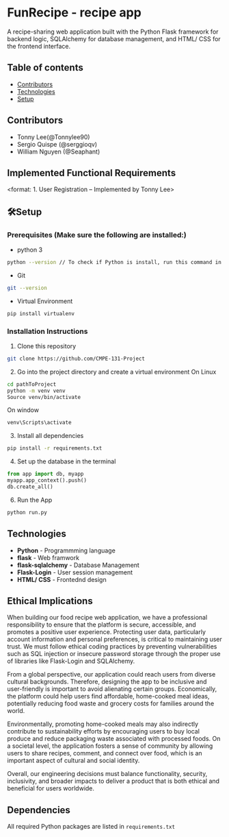 # FunRecipe - recipe app
A recipe-sharing web application built with the Python Flask framework for backend logic, SQLAlchemy for database management, and HTML/ CSS for the frontend interface.

## Table of contents
* [Contributors](#general-info)
* [Technologies](#technologies)
* [Setup](#setup)

## Contributors
- Tonny Lee(@Tonnylee90)
- Sergio Quispe (@serggioqv)
- William Nguyen (@Seaphant)

## Implemented Functional Requirements
<format: 1. User Registration – Implemented by Tonny Lee>


## 🛠️Setup <Installation Instructions>
### Prerequisites (Make sure the following are installed:)
- python 3  
```bash
python --version // To check if Python is install, run this command in the terminal.
```
- Git
```bash
git --version
```
- Virtual Environment
```bash
pip install virtualenv
```
### Installation Instructions
1. Clone this repository
```bash
git clone https://github.com/CMPE-131-Project
```
2. Go into the project directory and create a virtual environment
On Linux
```bash
cd pathToProject
python -m venv venv
Source venv/bin/activate
```
On window
```bash
venv\Scripts\activate
```
3. Install all dependencies
```bash
pip install -r requirements.txt
```
4. Set up the database in the terminal
```python
from app import db, myapp
myapp.app_context().push()
db.create_all()
```
6. Run the App
```bash
python run.py
```
## Technologies
- **Python** - Programmming language  
- **flask** - Web framwork  
- **flask-sqlalchemy** - Database Management  
- **Flask-Login** - User session management
- **HTML/ CSS** - Frontednd design 
## Ethical Implications

When building our food recipe web application, we have a professional responsibility to ensure that the platform is secure, accessible, and promotes a positive user experience. Protecting user data, particularly account information and personal preferences, is critical to maintaining user trust. We must follow ethical coding practices by preventing vulnerabilities such as SQL injection or insecure password storage through the proper use of libraries like Flask-Login and SQLAlchemy.

From a global perspective, our application could reach users from diverse cultural backgrounds. Therefore, designing the app to be inclusive and user-friendly is important to avoid alienating certain groups. Economically, the platform could help users find affordable, home-cooked meal ideas, potentially reducing food waste and grocery costs for families around the world.

Environmentally, promoting home-cooked meals may also indirectly contribute to sustainability efforts by encouraging users to buy local produce and reduce packaging waste associated with processed foods. On a societal level, the application fosters a sense of community by allowing users to share recipes, comment, and connect over food, which is an important aspect of cultural and social identity.

Overall, our engineering decisions must balance functionality, security, inclusivity, and broader impacts to deliver a product that is both ethical and beneficial for users worldwide.

## Dependencies <list all the Python packages that the app needs to run>
All required Python packages are listed in `requirements.txt`
